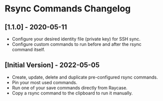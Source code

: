 # Rsync Commands Changelog

## [1.1.0] - 2020-05-11
- Configure your desired identity file (private key) for SSH sync.
- Configure custom commands to run before and after the rsync command itself.


## [Initial Version] - 2022-05-05

- Create, update, delete and duplicate pre-configured rsync commands.
- Pin your most used commands.
- Run one of your save commands directly from Raycase.
- Copy a rsync command to the clipboard to run it manually.
